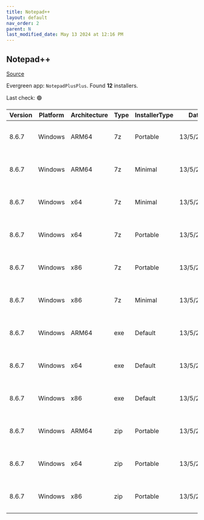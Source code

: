 ```yaml
---
title: Notepad++
layout: default
nav_order: 2
parent: N
last_modified_date: May 13 2024 at 12:16 PM
---
```


## Notepad++

[Source](https://notepad-plus-plus.org/)

Evergreen app: `NotepadPlusPlus`. Found **12** installers.

Last check: 🟢

| Version | Platform | Architecture | Type | InstallerType | Date      | Size    | URI                                                                                                                                                                                                                                              |
| ------- | -------- | ------------ | ---- | ------------- | --------- | ------- | ------------------------------------------------------------------------------------------------------------------------------------------------------------------------------------------------------------------------------------------------ |
| 8.6.7   | Windows  | ARM64        | 7z   | Portable      | 13/5/2024 | 3631923 | [https://github.com/notepad-plus-plus/notepad-plus-plus/releases/download/v8.6.7/npp.8.6.7.portable.arm64.7z](https://github.com/notepad-plus-plus/notepad-plus-plus/releases/download/v8.6.7/npp.8.6.7.portable.arm64.7z)                       |
| 8.6.7   | Windows  | ARM64        | 7z   | Minimal       | 13/5/2024 | 1919400 | [https://github.com/notepad-plus-plus/notepad-plus-plus/releases/download/v8.6.7/npp.8.6.7.portable.minimalist.arm64.7z](https://github.com/notepad-plus-plus/notepad-plus-plus/releases/download/v8.6.7/npp.8.6.7.portable.minimalist.arm64.7z) |
| 8.6.7   | Windows  | x64          | 7z   | Minimal       | 13/5/2024 | 2150343 | [https://github.com/notepad-plus-plus/notepad-plus-plus/releases/download/v8.6.7/npp.8.6.7.portable.minimalist.x64.7z](https://github.com/notepad-plus-plus/notepad-plus-plus/releases/download/v8.6.7/npp.8.6.7.portable.minimalist.x64.7z)     |
| 8.6.7   | Windows  | x64          | 7z   | Portable      | 13/5/2024 | 3969577 | [https://github.com/notepad-plus-plus/notepad-plus-plus/releases/download/v8.6.7/npp.8.6.7.portable.x64.7z](https://github.com/notepad-plus-plus/notepad-plus-plus/releases/download/v8.6.7/npp.8.6.7.portable.x64.7z)                           |
| 8.6.7   | Windows  | x86          | 7z   | Portable      | 13/5/2024 | 3702230 | [https://github.com/notepad-plus-plus/notepad-plus-plus/releases/download/v8.6.7/npp.8.6.7.portable.7z](https://github.com/notepad-plus-plus/notepad-plus-plus/releases/download/v8.6.7/npp.8.6.7.portable.7z)                                   |
| 8.6.7   | Windows  | x86          | 7z   | Minimal       | 13/5/2024 | 1924961 | [https://github.com/notepad-plus-plus/notepad-plus-plus/releases/download/v8.6.7/npp.8.6.7.portable.minimalist.7z](https://github.com/notepad-plus-plus/notepad-plus-plus/releases/download/v8.6.7/npp.8.6.7.portable.minimalist.7z)             |
| 8.6.7   | Windows  | ARM64        | exe  | Default       | 13/5/2024 | 4508288 | [https://github.com/notepad-plus-plus/notepad-plus-plus/releases/download/v8.6.7/npp.8.6.7.Installer.arm64.exe](https://github.com/notepad-plus-plus/notepad-plus-plus/releases/download/v8.6.7/npp.8.6.7.Installer.arm64.exe)                   |
| 8.6.7   | Windows  | x64          | exe  | Default       | 13/5/2024 | 4854296 | [https://github.com/notepad-plus-plus/notepad-plus-plus/releases/download/v8.6.7/npp.8.6.7.Installer.x64.exe](https://github.com/notepad-plus-plus/notepad-plus-plus/releases/download/v8.6.7/npp.8.6.7.Installer.x64.exe)                       |
| 8.6.7   | Windows  | x86          | exe  | Default       | 13/5/2024 | 4701256 | [https://github.com/notepad-plus-plus/notepad-plus-plus/releases/download/v8.6.7/npp.8.6.7.Installer.exe](https://github.com/notepad-plus-plus/notepad-plus-plus/releases/download/v8.6.7/npp.8.6.7.Installer.exe)                               |
| 8.6.7   | Windows  | ARM64        | zip  | Portable      | 13/5/2024 | 5780948 | [https://github.com/notepad-plus-plus/notepad-plus-plus/releases/download/v8.6.7/npp.8.6.7.portable.arm64.zip](https://github.com/notepad-plus-plus/notepad-plus-plus/releases/download/v8.6.7/npp.8.6.7.portable.arm64.zip)                     |
| 8.6.7   | Windows  | x64          | zip  | Portable      | 13/5/2024 | 5998909 | [https://github.com/notepad-plus-plus/notepad-plus-plus/releases/download/v8.6.7/npp.8.6.7.portable.x64.zip](https://github.com/notepad-plus-plus/notepad-plus-plus/releases/download/v8.6.7/npp.8.6.7.portable.x64.zip)                         |
| 8.6.7   | Windows  | x86          | zip  | Portable      | 13/5/2024 | 5510631 | [https://github.com/notepad-plus-plus/notepad-plus-plus/releases/download/v8.6.7/npp.8.6.7.portable.zip](https://github.com/notepad-plus-plus/notepad-plus-plus/releases/download/v8.6.7/npp.8.6.7.portable.zip)                                 |
